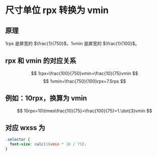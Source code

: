 # 尺寸单位 rpx 转换为 vmin

## 原理
1rpx 是屏宽的 $\frac{1}{750}$，1vmin 是屏宽的 $\frac{1}{100}$。

## rpx 和 vmin 的对应关系  
$$
1rpx=\frac{100}{750}vmin=\frac{10}{75}vmin
$$
$$
1vmin=\frac{750}{100}rpx=7.5rpx
$$
## 例如：10rpx，换算为 vmin
$$
10rpx=10\times\frac{10}{75}=\frac{100}{75}=1.\dot{3}vmin
$$
## 对应 wxss 为
```css
.selector {
  font-size: calc(10vmin * 10 / 75);
}
```
